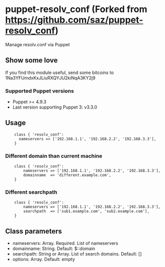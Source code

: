 # puppet-resolv_conf (Forked from https://github.com/saz/puppet-resolv_conf)

Manage resolv.conf via Puppet

## Show some love
If you find this module useful, send some bitcoins to 1Na3YFUmdxKxJLiuRXQYJU2kiNqA3KY2j9

### Supported Puppet versions
* Puppet >= 4.9.3
* Last version supporting Puppet 3: v3.3.0

## Usage

```
    class { 'resolv_conf':
      nameservers => ['192.168.1.1', '192.168.2.2', '192.168.3.3'],
    }
```

### Different domain than current machine

```puppet
    class { 'resolv_conf':
        nameservers => ['192.168.1.1', '192.168.2.2', '192.168.3.3'],
        domainname  => 'different.example.com',
    }
```

### Different searchpath

```puppet
    class { 'resolv_conf':
        nameservers => ['192.168.1.1', '192.168.2.2', '192.168.3.3'],
        searchpath  => ['sub1.example.com', 'sub2.example.com'],
    }
```

## Class parameters
* nameservers: Array. Required. List of nameservers
* domainname: String. Default: $::domain
* searchpath: String or Array. List of search domains. Default: []
* options: Array. Default: empty

